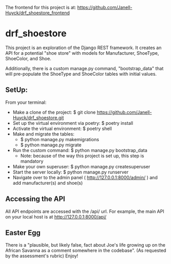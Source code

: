 The frontend for this project is at: https://github.com/Janell-Huyck/drf_shoestore_frontend

# drf_shoestore

This project is an exploration of the Django REST framework.  It creates an API for a potential "shoe store"
with models for Manufacturer, ShoeType, ShoeColor, and Shoe.  

Additionally, there is a custom manage.py command, "bootstrap_data" that will pre-populate the ShoeType and
ShoeColor tables with initial values.

## SetUp:
From your terminal:

* Make a clone of the project: $ git clone https://github.com/Janell-Huyck/drf_shoestore.git
* Set up the virtual environment via poetry: $ poetry install
* Activate the virtual environment: $ poetry shell
* Make and migrate the tables: 
  * $ python manage.py makemigrations
  * $ python manage.py migrate
* Run the custom command: $ python manage.py bootstrap_data
  * Note: because of the way this project is set up, this step is mandatory
* Make your own superuser: $ python manage.py createsuperuser
* Start the server locally: $ python manage.py runserver
* Navigate over to the admin panel ( http://127.0.0.1:8000/admin/ ) and add manufacturer(s) and shoe(s)

## Accessing the API
All API endpoints are accessed with the /api/ url.  For example, the main API on your local host is at http://127.0.0.1:8000/api/

## Easter Egg
There is a "plausible, but likely false, fact about Joe's life growing up on the African Savanna 
as a comment somewhere in the codebase". (As requested by the assessment's rubric)  Enjoy!



